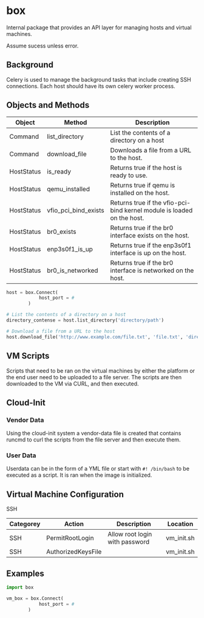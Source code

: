 # box

Internal package that provides an API layer for managing hosts and virtual machines.

Assume sucess unless error.

## Background

Celery is used to manage the background tasks that include creating SSH connections. Each host should have its own celery worker process.

## Objects and Methods

| Object     | Method               | Description                                                            |
|------------|----------------------|------------------------------------------------------------------------|
| Command    | list_directory       | List the contents of a directory on a host                             |
| Command    | download_file        | Downloads a file from a URL to the host.                               |
| HostStatus | is_ready             | Returns true if the host is ready to use.                              |
| HostStatus | qemu_installed       | Returns true if qemu is installed on the host.                         |
| HostStatus | vfio_pci_bind_exists | Returns true if the vfio-pci-bind kernel module is loaded on the host. |
| HostStatus | br0_exists           | Returns true if the br0 interface exists on the host.                  |
| HostStatus | enp3s0f1_is_up       | Returns true if the enp3s0f1 interface is up on the host.              |
| HostStatus | br0_is_networked     | Returns true if the br0 interface is networked on the host.            |

```python
host = box.Connect(
            host_port = #
        )

# List the contents of a directory on a host
directory_contense = host.list_directory('directory/path')

# Download a file from a URL to the host
host.download_file('http://www.example.com/file.txt', 'file.txt', 'directory/path', 'File Name')
```

## VM Scripts

Scripts that need to be ran on the virtual machines by either the platform or the end user need to be uploaded to a file server. The scripts are then downloaded to the VM via CURL, and then executed.

## Cloud-Init

### Vendor Data

Using the cloud-init system a vendor-data file is created that contains runcmd to curl the scripts from the file server and then execute them.

### User Data

Userdata can be in the form of a YML file or start with `#! /bin/bash` to be executed as a script. It is ran when the image is initialized.

## Virtual Machine Configuration

SSH

| Categorey | Action             | Description                    | Location   |
|-----------|--------------------|--------------------------------|------------|
| SSH       | PermitRootLogin    | Allow root login with password | vm_init.sh |
| SSH       | AuthorizedKeysFile |                                | vm_init.sh |

## Examples

```python
import box

vm_box = box.Connect(
            host_port = #
        )
```
